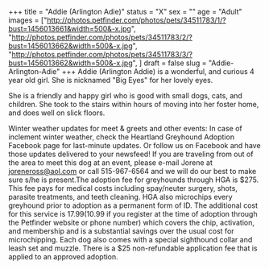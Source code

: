+++
title = "Addie (Arlington Adie)"
status = "X"
sex = ""
age = "Adult"
images = ["http://photos.petfinder.com/photos/pets/34511783/1/?bust=1456013661&width=500&-x.jpg",
"http://photos.petfinder.com/photos/pets/34511783/2/?bust=1456013662&width=500&-x.jpg",
"http://photos.petfinder.com/photos/pets/34511783/3/?bust=1456013662&width=500&-x.jpg",
]
draft = false
slug = "Addie-Arlington-Adie"
+++
Addie (Arlington Addie) is a wonderful, and curious 4 year old girl. She is nicknamed "Big Eyes" for her lovely eyes. 

She is a friendly and happy girl who is good with small dogs, cats, and children. She took to the stairs within hours of moving into her foster home, and does well on slick floors.

Winter weather updates for meet & greets and other events: In case of inclement winter weather, check the Heartland Greyhound Adoption Facebook page for last-minute updates. Or follow us on Facebook and have those updates delivered to your newsfeed!
If you are traveling from out of the area to meet this dog at an event, please e-mail Jorene at joreneross@aol.com or call 515-967-6564 and we will do our best to make sure s/he is present.The adoption fee for greyhounds through HGA is $275. This fee pays for medical costs including spay/neuter surgery, shots, parasite treatments, and teeth cleaning. HGA also microchips every greyhound prior to adoption as a permanent form of ID. The additional cost for this service is $17.99 ($10.99 if you register at the time of adoption through the Petfinder website or phone number) which covers the chip, activation, and membership and is a substantial savings over the usual cost for microchipping. Each dog also comes with a special sighthound collar and leash set and muzzle. There is a $25 non-refundable application fee that is applied to an approved adoption.
